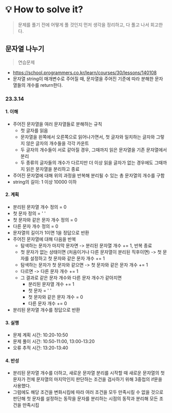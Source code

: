 # 💡 How to solve it?
> 문제를 풀기 전에 어떻게 풀 것인지 먼저 생각을 정리하고, 다 풀고 나서 회고한다.

## 문자열 나누기

> 연습문제

- https://school.programmers.co.kr/learn/courses/30/lessons/140108
- 문자열 string이 매개변수로 주어질 때,
  문자열을 주어진 기준에 따라 분해한 문자열들의 개수를 return한다.

### 23.3.14

#### 1. 이해

- 주어진 문자열을 여러 문자열들로 분해하는 규칙
  - 첫 글자를 읽음
  - 문자열을 왼쪽에서 오른쪽으로 읽어나가면서,
    첫 글자와 일치하는 글자와 그렇지 않은 글자의 개수들을 각각 카운트
  - 두 글자의 개수들이 서로 같아질 경우, 그때까지 읽은 문자열을 기존 문자열에서 분리
  - 두 종류의 글자들의 개수가 다르지만 더 이상 읽을 글자가 없는 경우에도
    그때까지 읽은 문자열을 분리하고 종료
- 주어진 문자열에 대해 위의 과정을 반복해 분리될 수 있는 총 문자열의 개수를 구함
- string의 길이: 1 이상 10000 이하

#### 2. 계획

- 분리된 문자열 개수 정의 = 0
- 첫 문자 정의 = ' '
- 첫 문자와 같은 문자 개수 정의 = 0
- 다른 문자 개수 정의 = 0
- 문자열의 길이가 1이면 1을 정답으로 반환
- 주어진 문자열에 대해 다음을 반복
  - 탐색하는 문자가 마지막 문자면 -> 분리된 문자열 개수 += 1, 반복 종료
  - 첫 문자가 없는 상태이면 (처음이거나 다른 문자열이 분리된 직후이면)
    -> 첫 문자를 설정하고 첫 문자와 같은 문자 개수 += 1
  - 탐색하는 문자가 첫 문자와 같으면 -> 첫 문자와 같은 문자 개수 += 1
  - 다르면 -> 다른 문자 개수 += 1
  - 그 결과로 같은 문자 개수와 다른 문자 개수가 같아지면
    - 분리된 문자열 개수 += 1
    - 첫 문자 = ' '
    - 첫 문자와 같은 문자 개수 = 0
    - 다른 문자 개수 += 0
- 분리된 문자열 개수를 정답으로 반환

#### 3. 실행

- 문제 계획 시간: 10:20-10:50
- 문제 풀이 시간: 10:50-11:00, 13:00-13:20
- 오류 추적 시간: 13:20-13:40

#### 4. 반성

- 분리된 문자열 개수를 더하고, 새로운 문자열 분리를 시작할 때
  새로운 문자열의 첫 문자가 전체 문자열의 마지막인지 판단하는 조건을 검사하기 위해
  3중첩의 if문을 사용했다.
- 그럼에도 해당 조건을 변화시킴에 따라 여러 조건을 모두 만족시킬 수 없을 것으로 판단해
  첫 문자를 설정하는 동작을 문자를 분리하는 시점의 동작과 분리해 모든 조건을 만족시킴
